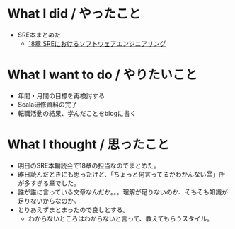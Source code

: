 # What I did / やったこと
- SRE本まとめた
  - [18章 SREにおけるソフトウェアエンジニアリング](https://github.com/yamap55/work/blob/master/20171220_sre/memo.md)

# What I want to do / やりたいこと
- 年間・月間の目標を再検討する
- Scala研修資料の完了
- 転職活動の結果、学んだことをblogに書く

# What I thought / 思ったこと
- 明日のSRE本輪読会で18章の担当なのでまとめた。
- 昨日読んだときにも思ったけど、「ちょっと何言ってるかわかんない😇」所が多すぎる章でした。
- 誰が誰に言っている文章なんだか。。。理解が足りないのか、そもそも知識が足りないからなのか。
- とりあえずまとまったので良しとする。
  - わからないところはわからないと言って、教えてもらうスタイル。
